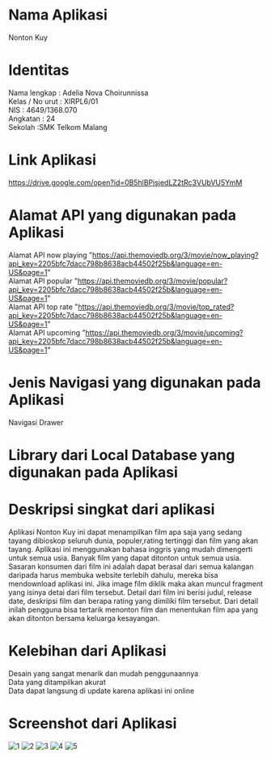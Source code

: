 
# Nama Aplikasi
Nonton Kuy
# Identitas 
Nama lengkap : Adelia Nova Choirunnissa <br>
Kelas / No urut : XIRPL6/01 <br>
NIS : 4649/1368.070<br>
Angkatan : 24<br>
Sekolah :SMK Telkom Malang
# Link Aplikasi
https://drive.google.com/open?id=0B5hlBPjsjedLZ2tRc3VUbVU5YmM
# Alamat API yang digunakan pada Aplikasi
Alamat API now playing "https://api.themoviedb.org/3/movie/now_playing?api_key=2205bfc7dacc798b8638acb44502f25b&language=en-US&page=1" <br>
Alamat API popular "https://api.themoviedb.org/3/movie/popular?api_key=2205bfc7dacc798b8638acb44502f25b&language=en-US&page=1" <br>
Alamat API top rate "https://api.themoviedb.org/3/movie/top_rated?api_key=2205bfc7dacc798b8638acb44502f25b&language=en-US&page=1" <br>
Alamat API upcoming "https://api.themoviedb.org/3/movie/upcoming?api_key=2205bfc7dacc798b8638acb44502f25b&language=en-US&page=1" <br>
# Jenis Navigasi yang digunakan pada Aplikasi
Navigasi Drawer
# Library dari Local Database yang digunakan pada Aplikasi 

# Deskripsi singkat dari aplikasi 
Aplikasi Nonton Kuy ini dapat menampilkan film apa saja yang sedang tayang dibioskop seluruh dunia, populer,rating tertinggi dan 
film yang akan tayang. Aplikasi ini menggunakan bahasa inggris yang mudah dimengerti untuk semua usia. 
Banyak film yang dapat ditonton untuk semua usia.
Sasaran konsumen dari film ini adalah dapat berasal dari semua kalangan daripada harus membuka website terlebih dahulu, 
mereka bisa mendownload aplikasi ini.
Jika image film diklik maka akan muncul fragment yang isinya detai dari film tersebut. 
Detail dari film ini berisi judul, release date, deskripsi film dan berapa rating yang dimiliki film tersebut. 
Dari detail inilah pengguna bisa tertarik menonton film dan menentukan film apa yang akan ditonton bersama keluarga kesayangan. 

# Kelebihan dari Aplikasi
Desain yang sangat menarik dan mudah penggunaannya <br>
Data yang ditampilkan akurat <br>
Data dapat langsung di update karena aplikasi ini online <br>
# Screenshot dari Aplikasi 
![1](https://cloud.githubusercontent.com/assets/22116237/26247351/b12ed558-3cc7-11e7-93fc-2909de38ff02.JPG)
![2](https://cloud.githubusercontent.com/assets/22116237/26247352/b13e3da4-3cc7-11e7-9497-a25eb33f0b2a.JPG)
![3](https://cloud.githubusercontent.com/assets/22116237/26247353/b1549f86-3cc7-11e7-8239-68f0e766820f.JPG)
![4](https://cloud.githubusercontent.com/assets/22116237/26247354/b17b12b0-3cc7-11e7-80e8-4fd12fbf20a4.JPG)
![5](https://cloud.githubusercontent.com/assets/22116237/26247355/b19009fe-3cc7-11e7-9167-1641a8649a8a.JPG)
